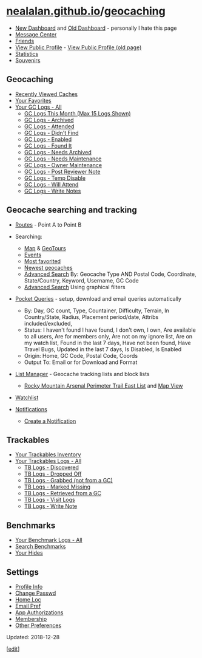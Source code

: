 # [nealalan.github.io](https://nealalan.github.io)/[geocaching](https://nealalan.github.io/geocaching)
- [New Dashboard](https://www.geocaching.com/account/dashboard) and [Old Dashboard](https://www.geocaching.com/my/default.aspx) - personally I hate this page 
- [Message Center](https://www.geocaching.com/account/messagecenter)
- [Friends](https://www.geocaching.com/my/myfriends.aspx)
- [View Public Profile](https://www.geocaching.com/p/default.aspx) - [View Public Profile (old page)](https://www.geocaching.com/profile/)
- [Statistics](https://www.geocaching.com/my/statistics.aspx)
- [Souvenirs](https://www.geocaching.com/my/souvenirs.aspx)


## Geocaching
- [Recently Viewed Caches](https://www.geocaching.com/my/recentlyviewedcaches.aspx)
- [Your Favorites](https://www.geocaching.com/my/favorites.aspx)
- [Your GC Logs - All](https://www.geocaching.com/my/logs.aspx?s=1)
  - [GC Logs This Month (Max 15 Logs Shown)](https://www.geocaching.com/my/geocaches.aspx)
  - [GC Logs - Archived](https://www.geocaching.com/my/logs.aspx?s=1&lt=5)
  - [GC Logs - Attended](https://www.geocaching.com/my/logs.aspx?s=1&lt=10)
  - [GC Logs - Didn't Find](https://www.geocaching.com/my/logs.aspx?s=1&lt=3)
  - [GC Logs - Enabled](https://www.geocaching.com/my/logs.aspx?s=1&lt=23)
  - [GC Logs - Found It](https://www.geocaching.com/my/logs.aspx?s=1&lt=2)
  - [GC Logs - Needs Archived](https://www.geocaching.com/my/logs.aspx?s=1&lt=7)
  - [GC Logs - Needs Maintenance](https://www.geocaching.com/my/logs.aspx?s=1&lt=45)
  - [GC Logs - Owner Maintenance](https://www.geocaching.com/my/logs.aspx?s=1&lt=46)  
  - [GC Logs - Post Reviewer Note](https://www.geocaching.com/my/logs.aspx?s=1&lt=18)  
  - [GC Logs - Temp Disable](https://www.geocaching.com/my/logs.aspx?s=1&lt=22)
  - [GC Logs - Will Attend](https://www.geocaching.com/my/logs.aspx?s=1&lt=9)
  - [GC Logs - Write Notes](https://www.geocaching.com/my/logs.aspx?s=1&lt=4)
 
  
## Geocache searching and tracking
- [Routes](https://www.geocaching.com/my/userroutes.aspx) - Point A to Point B
- Searching:
  - [Map](https://www.geocaching.com/map/) & [GeoTours](https://www.geocaching.com/play/geotours)
  - [Events](https://www.geocaching.com/play/search?origin=home&radius=30mi&ot=0&types=6,13,453,1304,3653,3774,4738,7005&pe=1&sort=PlaceDate&asc=True)
  - [Most favorited](https://www.geocaching.com/play/search?origin=home&ot=0&radius=30mi&sort=FavoritePoint&asc=False)
  - [Newest geocaches](https://www.geocaching.com/play/search?origin=home&ot=0&radius=30mi&types=2,3,8,137,5,11,1858,4,9,3773&sort=PlaceDate&asc=False)
  - [Advanced Search](https://www.geocaching.com/seek/nearest.aspx) By: Geocache Type AND Postal Code, Coordinate, State/Country, Keyword, Username, GC Code
  - [Advanced Search](https://www.geocaching.com/play/search) Using graphical filters
  
- [Pocket Queries](https://www.geocaching.com/pocket/) - setup, download and email queries automatically
  - By: Day, GC count, Type, Countainer, Difficulty, Terrain, In Country/State, Radius, Placement period/date, Attribs included/excluded, 
  - Status: I haven't found	I have found, I don't own, I own, Are available to all users, Are for members only, Are not on my ignore list, Are on my watch list, Found in the last 7 days, Have not been found, Have Travel Bugs, Updated in the last 7 days, Is Disabled, Is Enabled
  - Origin: Home, GC Code, Postal Code, Coords
  - Output To: Email or for Download and Format
  
- [List Manager](https://www.geocaching.com/account/lists) - Geocache tracking lists and block lists
  - [Rocky Mountain Arsenal Perimeter Trail East List](https://coord.info/BM5E94T) and [Map View](https://www.geocaching.com/map/default.aspx?asq=Ym09Qk01RTk0VA%3d%3d)
- [Watchlist](https://www.geocaching.com/my/watchlist.aspx)
- [Notifications](https://www.geocaching.com/notify/default.aspx)
  - [Create a Notification](https://www.geocaching.com/notify/edit.aspx)

## Trackables
- [Your Trackables Inventory](https://www.geocaching.com/my/inventory.aspx)
- [Your Trackables Logs - All](https://www.geocaching.com/my/logs.aspx?s=2)
  - [TB Logs - Discovered](https://www.geocaching.com/my/logs.aspx?s=2&lt=48)
  - [TB Logs - Dropped Off](https://www.geocaching.com/my/logs.aspx?s=2&lt=10)
  - [TB Logs - Grabbed (not from a GC)](https://www.geocaching.com/my/logs.aspx?s=2&lt=2)
  - [TB Logs - Marked Missing](https://www.geocaching.com/my/logs.aspx?s=2&lt=16)
  - [TB Logs - Retrieved from a GC](https://www.geocaching.com/my/logs.aspx?s=2&lt=5)
  - [TB Logs - Visit Logs](https://www.geocaching.com/my/logs.aspx?s=2&lt=75)
  - [TB Logs - Write Note](https://www.geocaching.com/my/logs.aspx?s=2&lt=3)

## Benchmarks
- [Your Benchmark Logs - All](https://www.geocaching.com/my/logs.aspx?s=3)
 - [Search Benchmarks](https://www.geocaching.com/mark/nearest.aspx?)
 - [Your Hides](https://www.geocaching.com/my/owned.aspx) 

## Settings
- [Profile Info](https://www.geocaching.com/account/settings/profile)
- [Change Passwd](https://www.geocaching.com/account/settings/changepassword)
- [Home Loc](https://www.geocaching.com/account/settings/homelocation)
- [Email Pref](https://www.geocaching.com/account/settings/emailpreferences)
- [App Authorizations](https://www.geocaching.com/account/settings/authorizations)
- [Membership](https://www.geocaching.com/account/settings/membership)
- [Other Preferences](https://www.geocaching.com/account/settings/preferences)

Updated: 2018-12-28

[[edit](https://github.com/nealalan/geocaching/edit/master/README.md)]
